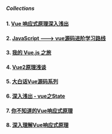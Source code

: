 
##### Collections

#### 1. [Vue 响应式原理深入浅出](https://zhuanlan.zhihu.com/p/28420779)
#### 2. [JavaScript ---> vue源码进阶学习路线](https://github.com/monkeyWangs/vueStudy)
#### 3. [我的 Vue.js 之旅](https://github.com/f2e-journey/xueqianban/issues/5)
#### 4. [Vue2原理浅谈](http://imhjm.com/article/59b902107dd03248a2e8d584)
#### 5. [大白话Vue源码系列](https://juejin.im/post/5a4b3cbb6fb9a045211f131d)
#### 6. [深入浅出 - vue之State](https://github.com/berwin/Blog/issues/13)
#### 7. [你不知道的Vue响应式原理](https://juejin.im/post/5a734b6cf265da4e70719386#heading-6)
#### 8. [深入理解Vue响应式原理](http://jungahuang.com/2018/02/07/About-responsive-of-Vue/#more)
